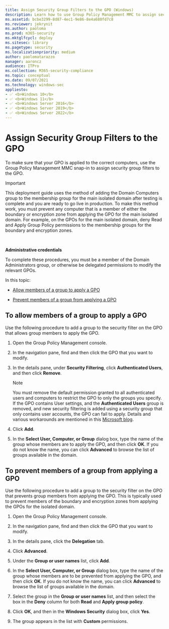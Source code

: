 ```yaml
---
title: Assign Security Group Filters to the GPO (Windows)
description: Learn how to use Group Policy Management MMC to assign security group filters to a GPO to make sure that the GPO is applied to the correct computers.
ms.assetid: bcbe3299-8d87-4ec1-9e86-8e4a680fd7c8
ms.reviewer: jekrynit
ms.author: paoloma
ms.prod: m365-security
ms.mktglfcycl: deploy
ms.sitesec: library
ms.pagetype: security
ms.localizationpriority: medium
author: paolomatarazzo
manager: aaroncz
audience: ITPro
ms.collection: M365-security-compliance
ms.topic: conceptual
ms.date: 09/07/2021
ms.technology: windows-sec
appliesto:
- ✅ <b>Windows 10</b>
- ✅ <b>Windows 11</b>
- ✅ <b>Windows Server 2016</b>
- ✅ <b>Windows Server 2019</b>
- ✅ <b>Windows Server 2022</b>
---
```


# Assign Security Group Filters to the GPO


To make sure that your GPO is applied to the correct computers, use the Group Policy Management MMC snap-in to assign security group filters to the GPO.

>[!IMPORTANT]
>This deployment guide uses the method of adding the Domain Computers group to the membership group for the main isolated domain after testing is complete and you are ready to go live in production. To make this method work, you must prevent any computer that is a member of either the boundary or encryption zone from applying the GPO for the main isolated domain. For example, on the GPOs for the main isolated domain, deny Read and Apply Group Policy permissions to the membership groups for the boundary and encryption zones.

 

**Administrative credentials**

To complete these procedures, you must be a member of the Domain Administrators group, or otherwise be delegated permissions to modify the relevant GPOs.

In this topic:

-   [Allow members of a group to apply a GPO](#to-allow-members-of-a-group-to-apply-a-gpo)

-   [Prevent members of a group from applying a GPO](#to-prevent-members-of-a-group-from-applying-a-gpo)

## To allow members of a group to apply a GPO

Use the following procedure to add a group to the security filter on the GPO that allows group members to apply the GPO.

1.  Open the Group Policy Management console.

2.  In the navigation pane, find and then click the GPO that you want to modify.

3.  In the details pane, under **Security Filtering**, click **Authenticated Users**, and then click **Remove**.

    >[!NOTE]
    >You must remove the default permission granted to all authenticated users and computers to restrict the GPO to only the groups you specify. If the GPO contains User settings, and the **Authenticated Users** group is removed, and new security filtering is added using a security group that only contains user accounts, the GPO can fail to apply. Details and various workarounds are mentioned in this [Microsoft blog](https://techcommunity.microsoft.com/t5/Core-Infrastructure-and-Security/Who-broke-my-user-GPOs/ba-p/258781). 

4.  Click **Add**.

5.  In the **Select User, Computer, or Group** dialog box, type the name of the group whose members are to apply the GPO, and then click **OK**. If you do not know the name, you can click **Advanced** to browse the list of groups available in the domain.

## To prevent members of a group from applying a GPO 

Use the following procedure to add a group to the security filter on the GPO that prevents group members from applying the GPO. This is typically used to prevent members of the boundary and encryption zones from applying the GPOs for the isolated domain.

1.  Open the Group Policy Management console.

2.  In the navigation pane, find and then click the GPO that you want to modify.

3.  In the details pane, click the **Delegation** tab.

4.  Click **Advanced**.

5.  Under the **Group or user names** list, click **Add**.

6.  In the **Select User, Computer, or Group** dialog box, type the name of the group whose members are to be prevented from applying the GPO, and then click **OK**. If you do not know the name, you can click **Advanced** to browse the list of groups available in the domain.

7.  Select the group in the **Group or user names** list, and then select the box in the **Deny** column for both **Read** and **Apply group policy**.

8.  Click **OK**, and then in the **Windows Security** dialog box, click **Yes**.

9.  The group appears in the list with **Custom** permissions.
